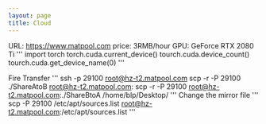 ```yaml
---
layout: page
title: Cloud
---
```

URL: https://www.matpool.com
price: 3RMB/hour
GPU: GeForce RTX 2080 Ti
'''
import torch
torch.cuda.current_device()
tourch.cuda.device_count()
tourch.cuda.get_device_name(0)
'''

Fire Transfer
'''
ssh -p 29100 root@hz-t2.matpool.com
scp -r -P 29100 ./ShareAtoB root@hz-t2.matpool.com:
scp -r -P 29100 root@hz-t2.matpool.com:./ShareBtoA /home/blp/Desktop/
'''
Change the mirror file
'''
scp -P 29100 /etc/apt/sources.list root@hz-t2.matpool.com:/etc/apt/sources.list
'''
